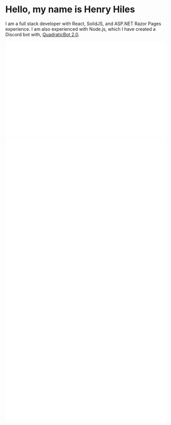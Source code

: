 # Hello, my name is Henry Hiles
I am a full stack developer with React, SolidJS, and ASP.NET Razor Pages experience. I am also experienced with Node.js, which I have created a Discord bot with, [QuadraticBot 2.0](https://github.com/Henry-Hiles/QuadraticBot2.0).

![](https://raw.githubusercontent.com/Henry-Hiles/github-stats/master/generated/overview.svg#gh-dark-mode-only)
![](https://raw.githubusercontent.com/Henry-Hiles/github-stats/master/generated/overview.svg#gh-light-mode-only)
![](https://raw.githubusercontent.com/Henry-Hiles/github-stats/master/generated/languages.svg#gh-dark-mode-only)
![](https://raw.githubusercontent.com/Henry-Hiles/github-stats/master/generated/languages.svg#gh-light-mode-only)
